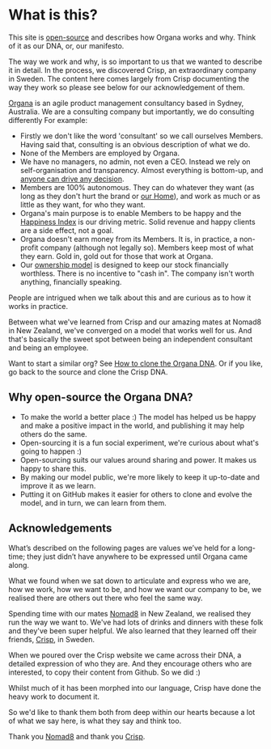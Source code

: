 What is this?
=============

This site is [open-source](http://en.wikipedia.org/wiki/Open_source) and describes how Organa works and why. Think of it as our DNA, or, our manifesto.

The way we work and why, is so important to us that we wanted to describe it in detail. In the process, we discovered Crisp, an extraordinary company in Sweden. The content here comes largely from Crisp documenting the way they work so please see below for our acknowledgement of them. 

[Organa](https://www.theproductspace.com) is an agile product management consultancy based in Sydney, Australia. We are a consulting company but importantly, we do consulting differently
For example:

-   Firstly we don't like the word 'consultant' so we call ourselves Members. Having said that, consulting is an obvious description of what we do.
- None of the Members are employed by Organa.
-   We have no managers, no admin, not even a CEO. Instead we rely on self-organisation and transparency. Almost everything is bottom-up, and [anyone can drive any decision](https://theproductspace.github.io/dna/docs/decisions.html).
-   Members are 100% autonomous. They can do whatever they want (as long as they don't hurt the brand or [our Home](https://theproductspace.github.io/dna/docs/what-is-productspace.html)), and work as much or as little as they want, for who they want.
-   Organa's main purpose is to enable Members to be happy and the [Happiness Index](https://theproductspace.github.io/dna/docs/happiness-index.html) is our driving metric. Solid revenue and happy clients are a side effect, not a goal.
-   Organa doesn't earn money from its Members. It is, in practice, a non-profit company (although not legally so). Members keep most of what they earn. Gold in, gold out for those that work at Organa.
-   Our [ownership model](https://theproductspace.github.io/dna/docs/ownership-model.html) is designed to keep our stock financially worthless. There is no incentive to "cash in". The company isn't worth anything, financially speaking. 


People are intrigued when we talk about this and are curious as to how it works in practice. 

Between what we've learned from Crisp and our amazing mates at Nomad8 in New Zealand, we've converged on a model that works well for us. And that's basically the sweet spot between being an independent consultant and being an employee. 

Want to start a similar org? See [How to clone the Organa DNA](https://theproductspace.github.io/dna/docs/how-to-copy.html). Or if you like, go back to the source and clone the Crisp DNA.

Why open-source the Organa DNA?
------------------------------

-   To make the world a better place :) The model has helped us be happy and make a positive impact in the world, and publishing it may help others do the same.
-   Open-sourcing it is a fun social experiment, we're curious about what's going to happen :)
- Open-sourcing suits our values around sharing and power. It makes us happy to share this.
-   By making our model public, we're more likely to keep it up-to-date and improve it as we learn.
-   Putting it on GitHub makes it easier for others to clone and evolve the model, and in turn, we can learn from them.

Acknowledgements
------------------------------

What’s described on the following pages are values we’ve held for a long-time; they just didn’t have anywhere to be expressed until Organa came along.

What we found when we sat down to articulate and express who we are, how we work, how we want to be, and how we want our company to be, we realised there are others out there who feel the same way. 

Spending time with our mates [Nomad8](https://nomad8.com) in New Zealand, we realised they run the way we want to. We've had lots of drinks and dinners with these folk and they've been super helpful. We also learned that they learned off their friends, [Crisp](https://www.crisp.se), in Sweden. 

When we poured over the Crisp website we came across their DNA, a detailed expression of who they are. And they encourage others who are interested, to copy their content from Github. So we did :) 

Whilst much of it has been morphed into our language, Crisp have done the heavy work to document it.

So we'd like to thank them both from deep within our hearts because a lot of what we say here, is what they say and think too.

Thank you [Nomad8](https://nomad8.com) and thank you [Crisp](https://www.crisp.se).

